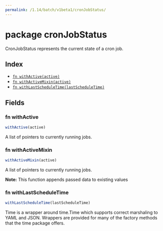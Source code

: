 ```yaml
---
permalink: /1.14/batch/v1beta1/cronJobStatus/
---
```


# package cronJobStatus

CronJobStatus represents the current state of a cron job.

## Index

* [`fn withActive(active)`](#fn-withactive)
* [`fn withActiveMixin(active)`](#fn-withactivemixin)
* [`fn withLastScheduleTime(lastScheduleTime)`](#fn-withlastscheduletime)

## Fields

### fn withActive

```ts
withActive(active)
```

A list of pointers to currently running jobs.

### fn withActiveMixin

```ts
withActiveMixin(active)
```

A list of pointers to currently running jobs.

**Note:** This function appends passed data to existing values

### fn withLastScheduleTime

```ts
withLastScheduleTime(lastScheduleTime)
```

Time is a wrapper around time.Time which supports correct marshaling to YAML and JSON.  Wrappers are provided for many of the factory methods that the time package offers.